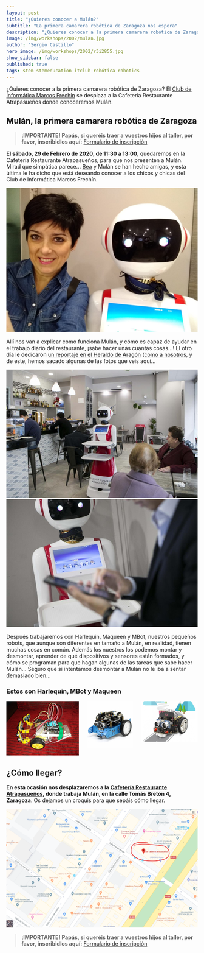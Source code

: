 ```yaml
---
layout: post
title: "¿Quieres conocer a Mulán?"
subtitle: "La primera camarera robótica de Zaragoza nos espera"
description: "¿Quieres conocer a la primera camarera robótica de Zaragoza? El Club de Informática se desplaza a la Cafetería Restaurante Atrapasueños, donde conoceremos Mulán."
image: /img/workshops/2002/mulan.jpg
author: "Sergio Castillo"
hero_image: /img/workshops/2002/r3i2855.jpg
show_sidebar: false
published: true
tags: stem stemeducation itclub robótica robotics
---
```


¿Quieres conocer a la primera camarera robótica de Zaragoza? El [Club de Informática Marcos Frechín](/) se desplaza a la Cafetería Restaurante Atrapasueños donde conoceremos Mulán.

## Mulán, la primera camarera robótica de Zaragoza

> **¡IMPORTANTE! Papás, si queréis traer a vuestros hijos al taller, por favor, inscribidlos aquí:** <a href="https://forms.gle/Snc4J4ZSakctiyT27" target="_blank">Formulario de inscripción</a>

**El sábado, 29 de Febrero de 2020, de 11:30 a 13:00**, quedaremos en la Cafetería Restaurante Atrapasueños, para que nos presenten a Mulán. Mirad que simpática parece... <a href="https://twitter.com/BeatrizRemiro" target="_blank">Bea</a> y Mulán se han hecho amigas, y esta última le ha dicho que está deseando conocer a los chicos y chicas del Club de Informática Marcos Frechín.

<img class="photo" src="/img/workshops/2002/mulan.jpg" alt="Bea y Mulán" style="width:980px" />

Allí nos van a explicar como funciona Mulán, y cómo es capaz de ayudar en el trabajo diario del restaurante, ¡sabe hacer unas cuantas cosas...! El otro día le dedicaron <a href="https://www.heraldo.es/noticias/aragon/zaragoza/2020/01/24/el-primer-robot-que-ejerce-de-camarero-llega-a-zaragoza-1355127.html" target="_blank">un reportaje en el Heraldo de Aragón</a> (<a href="https://www.heraldo.es/noticias/aragon/zaragoza/2020/01/24/la-robotica-llega-al-colegio-marcos-fechin-gracias-al-altruismo-de-varios-padres-1354910.html" target="_blank">como a nosotros</a>, y de este, hemos sacado algunas de las fotos que veis aquí...

<img class="photo" src="/img/workshops/2002/r3i2771.jpg" alt="Mulán" /><br />
<img class="photo" src="/img/workshops/2002/r3i2680.jpg" alt="Mulán" />

Después trabajaremos con Harlequin, Maqueen y MBot, nuestros pequeños robots, que aunque son diferentes en tamaño a Mulán, en realidad, tienen muchas cosas en común. Además los nuestros los podemos montar y desmontar, aprender de qué dispositivos y sensores están formados, y cómo se programan para que hagan algunas de las tareas que sabe hacer Mulán... Seguro que si intentamos desmontar a Mulán no le iba a sentar demasiado bien...

### Estos son Harlequin, MBot y Maqueen

<div class="columns">
    <div class="column">
        <img src="/img/workshops/2002/harlequin1.jpg" alt="Harlequin"/>
    </div>
    <div class="column">
        <img src="/img/workshops/2002/MBOT.png" alt="MBot"/>
    </div>
    <div class="column">
        <img src="/img/workshops/2002/maqueen.jpg" alt="Maqueen"/>
    </div>
</div>

## ¿Cómo llegar?

**En esta ocasión nos desplazaremos a la <a href="https://www.google.es/search?q=cafeter%C3%ADa%20atrapasue%C3%B1os%20zaragoza&ie=UTF-8&oe=&sxsrf=ACYBGNRa4H3UlvZRy1Md3nd5Q9rQ3hph6Q:1580319482601&npsic=0&rflfq=1&rlha=0&rllag=41649024,-886996,808&tbm=lcl&rldimm=461644510714555213&lqi=CiFjYWZldGVyw61hIGF0cmFwYXN1ZcOxb3MgemFyYWdvemFaPQoYY2FmZXRlcsOtYSBhdHJhcGFzdWXDsW9zIiFjYWZldGVyw61hIGF0cmFwYXN1ZcOxb3MgemFyYWdvemE&phdesc=edlIBdailwA&ved=2ahUKEwjTjZHrrKnnAhUt5eAKHdtDDP0QvS4wAHoECAoQMA&rldoc=1&tbs=lrf:!1m4!1u3!2m2!3m1!1e1!1m4!1u5!2m2!5m1!1sgcid_3tapas_1bar!1m4!1u5!2m2!5m1!1sgcid_3spanish_1restaurant!1m4!1u2!2m2!2m1!1e1!2m1!1e2!2m1!1e5!2m1!1e3!3sIAEqAkVT,lf:1,lf_ui:9&rlst=f#rlfi=hd:;si:461644510714555213,l,CiFjYWZldGVyw61hIGF0cmFwYXN1ZcOxb3MgemFyYWdvemFaPQoYY2FmZXRlcsOtYSBhdHJhcGFzdWXDsW9zIiFjYWZldGVyw61hIGF0cmFwYXN1ZcOxb3MgemFyYWdvemE,y,edlIBdailwA;mv:[[41.655248799999995,-0.8799519],[41.6427997,-0.8940406999999999]];tbs:lrf:!1m4!1u3!2m2!3m1!1e1!1m4!1u5!2m2!5m1!1sgcid_3tapas_1bar!1m4!1u5!2m2!5m1!1sgcid_3spanish_1restaurant!1m4!1u2!2m2!2m1!1e1!2m1!1e2!2m1!1e5!2m1!1e3!3sIAEqAkVT,lf:1,lf_ui:9" target="_blank">Cafetería Restaurante Atrapasueños</a>, donde trabaja Mulán, en la calle Tomás Bretón 4, Zaragoza**. Os dejamos un croquis para que sepáis cómo llegar.

![Croquis cómo llegar](/img/workshops/2002/croquis.png)

> **¡IMPORTANTE! Papás, si queréis traer a vuestros hijos al taller, por favor, inscribidlos aquí:** <a href="https://forms.gle/Snc4J4ZSakctiyT27" target="_blank">Formulario de inscripción</a>